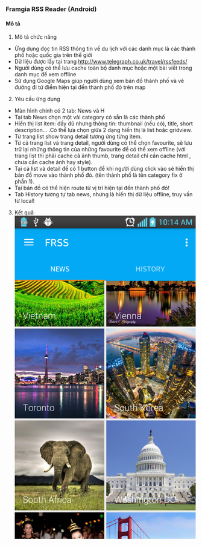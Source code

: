 
### Framgia RSS Reader (Android)
#### Mô tả

1. Mô tả chức năng
 - Ứng dụng đọc tin RSS thông tin về du lịch với các danh mục là các thành phố hoặc quốc gia trên thế giới
 - Dữ liệu được lấy tại trang http://www.telegraph.co.uk/travel/rssfeeds/
 - Người dùng có thể lưu cache toàn bộ danh mục hoặc một bài viết trong danh mục để xem offline
 - Sử dụng Google Maps giúp người dùng xem bản đồ thành phố và vẽ đường đi từ điểm hiện tại đến thành phố đó trên map

2. Yêu cầu ứng dụng
 - Màn hình chính có 2 tab: News và H
 - Tại tab News chọn một vài category có sẵn là các thành phố
 - Hiển thị list item: đầy đủ nhưng thông tin: thumbnail (nếu có), title, short description… .Có thể lựa chọn giữa 2 dạng hiển thị là list hoặc gridview.
 - Từ trang list show trang detail tương ứng từng item.
 - Từ cả trang list và trang detail, người dùng có thể chọn favourite, sẽ lưu trữ lại những thông tin của những favourite để có thể xem offline (với trang list thì phải cache cả ảnh thumb, trang detail chỉ cần cache html , chưa cần cache ảnh hay style).
 - Tại cả list và detail đề có 1 button để khi người dùng click vào sẽ hiển thị bản đồ move vào thành phố đó. (tên thành phố là tên category fix ở phần 1).
 - Tại bản đồ có thể hiện route từ vị trí hiện tại đến thành phố đó!
 - Tab History tương tự tab news, nhưng là hiển thị dữ liệu offline, truy vấn từ local!

3. Kết quả
 ![Alt text](https://raw.githubusercontent.com/phamxuanlu/frss/task%237Redesign/screenshots/home-frss.png "Framgia RSS")